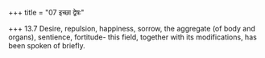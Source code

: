 +++
title = "07 इच्छा द्वेषः"

+++
13.7 Desire, repulsion, happiness, sorrow, the aggregate (of body and
organs), sentience, fortitude- this field, together with its
modifications, has been spoken of briefly.
